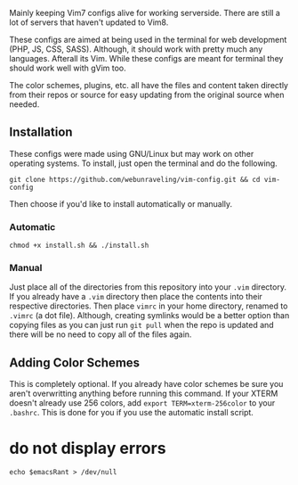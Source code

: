 Mainly keeping Vim7 configs alive for working serverside. There are still a lot of servers that haven't updated to Vim8.

These configs are aimed at being used in the terminal for web development (PHP, JS, CSS, SASS). Although, it should work with pretty much any languages. Afterall its Vim. While these configs are meant for terminal they should work well with gVim too.

The color schemes, plugins, etc. all have the files and content taken directly from their repos or source for easy updating from the original source when needed.

## Installation
These configs were made using GNU/Linux but may work on other operating systems. To install, just open the terminal and do the following.

`git clone https://github.com/webunraveling/vim-config.git && cd vim-config`

Then choose if you'd like to install automatically or manually.

### Automatic
`chmod +x install.sh && ./install.sh`

### Manual
Just place all of the directories from this repository into your `.vim` directory. If you already have a `.vim` directory then place the contents into their respective directories. Then place `vimrc` in your home directory, renamed to `.vimrc` (a dot file). Although, creating symlinks would be a better option than copying files as you can just run `git pull` when the repo is updated and there will be no need to copy all of the files again.

## Adding Color Schemes
This is completely optional. If you already have color schemes be sure you aren't overwritting anything before running this command. If your XTERM doesn't already use 256 colors, add `export TERM=xterm-256color` to your `.bashrc`. This is done for you if you use the automatic install script.

# do not display errors
`echo $emacsRant > /dev/null`
